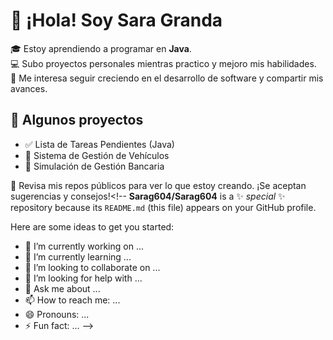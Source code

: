 

# 👋 ¡Hola! Soy Sara Granda

🎓 Estoy aprendiendo a programar en **Java**.  
💻 Subo proyectos personales mientras practico y mejoro mis habilidades.  
🚀 Me interesa seguir creciendo en el desarrollo de software y compartir mis avances.

## 📘 Algunos proyectos
- ✅ Lista de Tareas Pendientes (Java)
- 🚗 Sistema de Gestión de Vehículos
- 🏦 Simulación de Gestión Bancaria

🔗 Revisa mis repos públicos para ver lo que estoy creando. ¡Se aceptan sugerencias y consejos!<!--
**Sarag604/Sarag604** is a ✨ _special_ ✨ repository because its `README.md` (this file) appears on your GitHub profile.

Here are some ideas to get you started:

- 🔭 I’m currently working on ...
- 🌱 I’m currently learning ...
- 👯 I’m looking to collaborate on ...
- 🤔 I’m looking for help with ...
- 💬 Ask me about ...
- 📫 How to reach me: ...
- 😄 Pronouns: ...
- ⚡ Fun fact: ...
-->
